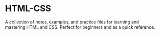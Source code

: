 # HTML-CSS
A collection of notes, examples, and practice files for learning and mastering HTML and CSS. Perfect for beginners and as a quick reference.
